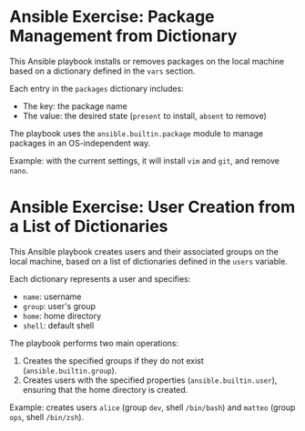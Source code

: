 # Ansible Exercise: Package Management from Dictionary

This Ansible playbook installs or removes packages on the local machine based on a dictionary defined in the `vars` section.

Each entry in the `packages` dictionary includes:
- The key: the package name
- The value: the desired state (`present` to install, `absent` to remove)

The playbook uses the `ansible.builtin.package` module to manage packages in an OS-independent way.

Example: with the current settings, it will install `vim` and `git`, and remove `nano`.

# Ansible Exercise: User Creation from a List of Dictionaries

This Ansible playbook creates users and their associated groups on the local machine, based on a list of dictionaries defined in the `users` variable.

Each dictionary represents a user and specifies:
- `name`: username
- `group`: user's group
- `home`: home directory
- `shell`: default shell

The playbook performs two main operations:
1. Creates the specified groups if they do not exist (`ansible.builtin.group`).
2. Creates users with the specified properties (`ansible.builtin.user`), ensuring that the home directory is created.

Example: creates users `alice` (group `dev`, shell `/bin/bash`) and `matteo` (group `ops`, shell `/bin/zsh`).